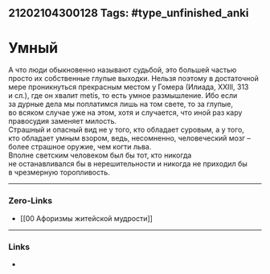 21202104300128
Tags: #type_unfinished_anki
---
# Умный

А что люди обыкновенно называют судьбой, это большей частью просто их собственные глупые выходки. Нельзя поэтому в достаточной мере проникнуться прекрасным местом у Гомера (Илиада, XXIII, 313 и сл.), где он хвалит metis, то есть умное размышление. Ибо если за дурные дела мы поплатимся лишь на том свете, то за глупые, во всяком случае уже на этом, хотя и случается, что иной раз кару правосудия заменяет милость.<br>Страшный и опасный вид не у того, кто обладает суровым, а у того, кто обладает умным взором, ведь, несомненно, человеческий мозг – более страшное оружие, чем когти льва.<br>Вполне светским человеком был бы тот, кто никогда не останавливался бы в нерешительности и никогда не приходил бы в чрезмерную торопливость.

---
### Zero-Links
- [[00 Афоризмы житейской мудрости]]
---
### Links
-